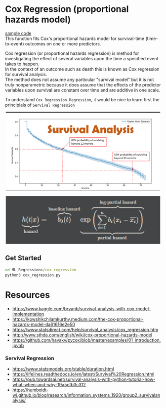 # Cox Regression (proportional hazards model)
[sample code](./cox_regression.py)  
This function fits Cox's proportional hazards model for survival-time (time-to-event) outcomes on one or more predictors.

Cox regression (or proportional hazards regression) is method for investigating the effect of several variables upon the time a specified event takes to happen.  
In the context of an outcome such as death this is known as Cox regression for survival analysis.  
The method does not assume any particular "survival model" but it is not truly nonparametric because it does assume that the effects of the predictor variables upon survival are constant over time and are additive in one scale.  

To understand `Cox Regression Regression`, it would be nice to learn first
the principials of `Servival Regression`
<p align="center">
  <img src="./images/0.png" width="500">
</p>
<p align="center">
  <img src="./images/algorithm.png" width="500">
</p>

## Get Started
```cmd
cd ML_Regressions/cox_regression
python3 cox_regression.py
```

# Resources
- https://www.kaggle.com/bryanb/survival-analysis-with-cox-model-implementation
- https://kowshikchilamkurthy.medium.com/the-cox-proportional-hazards-model-da61616e2e50
- https://www.statsdirect.com/help/survival_analysis/cox_regression.htm
- http://www.sthda.com/english/wiki/cox-proportional-hazards-model
- https://github.com/havakv/pycox/blob/master/examples/01_introduction.ipynb

### Servival Regression
- https://www.statsmodels.org/stable/duration.html
- https://lifelines.readthedocs.io/en/latest/Survival%20Regression.html
- https://pub.towardsai.net/survival-analysis-with-python-tutorial-how-what-when-and-why-19a5cfb3c312
- https://humboldt-wi.github.io/blog/research/information_systems_1920/group2_survivalanalysis/